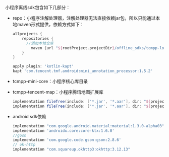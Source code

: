 小程序离线sdk包含如下几部分：

- repo：小程序注解处理器，注解处理器无法直接依赖jar包，所以只能通过本地maven形式提供，依赖方式如下：

  ```groovy
  allprojects {
      repositories {
  		//添加本地仓库
          maven {url "${rootProject.projectDir}/offline_sdks/tcmpp-local-repo/"}
      }
  }

  apply plugin: 'kotlin-kapt'
  kapt 'com.tencent.tmf.android:mini_annotation_processor:1.5.2'
  ```

- tcmpp-mini-core：小程序核心库目录
- tcmpp-tencent-map：小程序腾讯地图扩展库

  ```groovy
  implementation fileTree(include: ['*.jar', '*.aar'], dir: "${project.rootDir}/offline_sdks/tcmpp-mini-core")
  implementation fileTree(include: ['*.jar', '*.aar'], dir: "${project.rootDir}/offline_sdks/tcmpp-tencent-map")
  ```

- android sdk依赖

  ```groovy
  implementation "com.google.android.material:material:1.3.0-alpha03"
  implementation 'androidx.core:core-ktx:1.6.0'
  //gosn
  implementation 'com.google.code.gson:gson:2.8.6'
  // ok-http
  implementation "com.squareup.okhttp3:okhttp:3.12.13"
  ```

